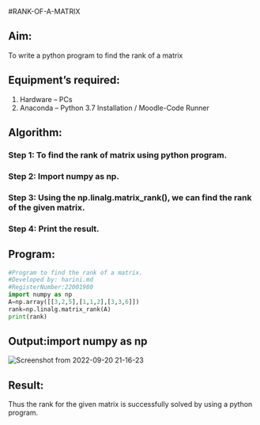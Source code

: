 #RANK-OF-A-MATRIX
## Aim:
To write a python program to find the rank of a matrix
## Equipment’s required:
1. 	Hardware – PCs
2. 	Anaconda – Python 3.7 Installation / Moodle-Code Runner
## Algorithm:
### Step 1: To find the rank of matrix using python program.
### Step 2: Import numpy as np.
### Step 3: Using the np.linalg.matrix_rank(), we can find the rank of the given matrix.
### Step 4: Print the result.
## Program:
```python
#Program to find the rank of a matrix.
#Developed by: harini.md
#RegisterNumber:22001980
import numpy as np
A=np.array([[3,2,5],[1,1,2],[3,3,6]])
rank=np.linalg.matrix_rank(A)
print(rank)
```
## Output:import numpy as np
![Screenshot from 2022-09-20 21-16-23](https://user-images.githubusercontent.com/113497680/191304420-979639a5-9e9f-4c66-91d6-002ac8f1d2b8.png)


## Result:
Thus the rank for the given matrix is successfully solved by  using a python program.
